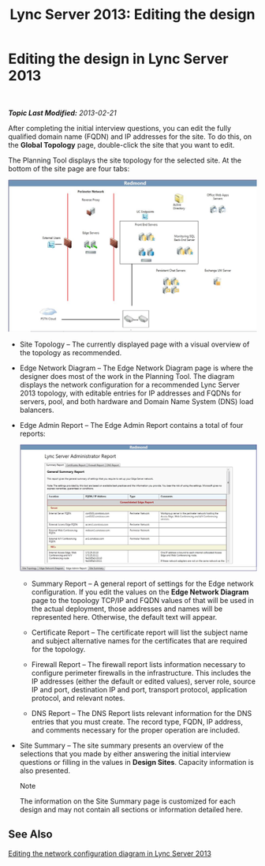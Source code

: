 ﻿---
title: 'Lync Server 2013: Editing the design'
TOCTitle: Editing the design
ms:assetid: 08f639ba-0e5f-4ae7-9191-c3d96c25b169
ms:mtpsurl: https://technet.microsoft.com/en-us/library/Gg558608(v=OCS.15)
ms:contentKeyID: 51541445
ms.date: 07/23/2014
mtps_version: v=OCS.15
---

<div data-xmlns="http://www.w3.org/1999/xhtml">

<div class="topic" data-xmlns="http://www.w3.org/1999/xhtml" data-msxsl="urn:schemas-microsoft-com:xslt" data-cs="http://msdn.microsoft.com/en-us/">

<div data-asp="http://msdn2.microsoft.com/asp">

# Editing the design in Lync Server 2013

</div>

<div id="mainSection">

<div id="mainBody">

<span> </span>

_**Topic Last Modified:** 2013-02-21_

After completing the initial interview questions, you can edit the fully qualified domain name (FQDN) and IP addresses for the site. To do this, on the **Global Topology** page, double-click the site that you want to edit.

The Planning Tool displays the site topology for the selected site. At the bottom of the site page are four tabs:

![Planning Tool Site Topology](images/Gg558608.e6189c20-360a-42bd-ba90-11bdb5b7551b(OCS.15).jpg "Planning Tool Site Topology")

  - Site Topology – The currently displayed page with a visual overview of the topology as recommended.

  - Edge Network Diagram – The Edge Network Diagram page is where the designer does most of the work in the Planning Tool. The diagram displays the network configuration for a recommended Lync Server 2013 topology, with editable entries for IP addresses and FQDNs for servers, pool, and both hardware and Domain Name System (DNS) load balancers.

  - Edge Admin Report – The Edge Admin Report contains a total of four reports:
    
    ![Edge Admin Report page](images/Gg558608.0019cc5e-af39-4cb9-82ce-58f6388242ff(OCS.15).jpg "Edge Admin Report page")  
    
      - Summary Report – A general report of settings for the Edge network configuration. If you edit the values on the **Edge Network Diagram** page to the topology TCP/IP and FQDN values of that will be used in the actual deployment, those addresses and names will be represented here. Otherwise, the default text will appear.
    
      - Certificate Report – The certificate report will list the subject name and subject alternative names for the certificates that are required for the topology.
    
      - Firewall Report – The firewall report lists information necessary to configure perimeter firewalls in the infrastructure. This includes the IP addresses (either the default or edited values), server role, source IP and port, destination IP and port, transport protocol, application protocol, and relevant notes.
    
      - DNS Report – The DNS Report lists relevant information for the DNS entries that you must create. The record type, FQDN, IP address, and comments necessary for the proper operation are included.

  - Site Summary – The site summary presents an overview of the selections that you made by either answering the initial interview questions or filling in the values in **Design Sites**. Capacity information is also presented.
    
    <div>
    

    > [!NOTE]
    > The information on the Site Summary page is customized for each design and may not contain all sections or information detailed here.

    
    </div>

<div>

## See Also


[Editing the network configuration diagram in Lync Server 2013](lync-server-2013-editing-the-network-configuration-diagram.md)  
  

</div>

</div>

<span> </span>

</div>

</div>

</div>

